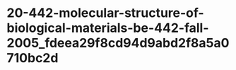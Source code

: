 # 20-442-molecular-structure-of-biological-materials-be-442-fall-2005_fdeea29f8cd94d9abd2f8a5a0710bc2d